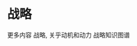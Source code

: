 # 战略

<ResourceGroupTitle>更多内容</ResourceGroupTitle>
<BadgeLink colorScheme='blue' badgeText='博客' href='https://theflywheel.github.io/npdp/2022/09/12/what-is-strategy.html'>战略, 关乎动机和动力</BadgeLink>
<BadgeLink colorScheme='orange' badgeText='文档' href='https://roadmap.gitbook.io/npdp-strategy-zh'>战略知识图谱</BadgeLink>

